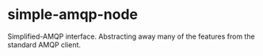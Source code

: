 # simple-amqp-node
Simplified-AMQP interface. Abstracting away many of the features from the standard AMQP client.
